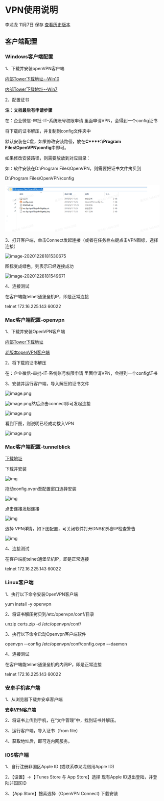 # VPN使用说明

李龙龙 11月7日 保存 [查看历史版本](https://tower.miliantech.com/teams/580151/repository_documents/64573/versions) 

## **客户端配置**

### **Windows客户端配置**

1、下载并安装openVPN客户端

[内部Tower下载地址--Win10](https://tower.miliantech.com/attfiles/a354f588e29bfadd9638075506b3a41c?download=true&filename=openvpn-install-2.4.8-I601-Win10.exe)

[内部Tower下载地址--Win7](https://tower.miliantech.com/attfiles/3f7f368ad3aa4606091efd0ce4fcdf6c?download=true&filename=openvpn-install-2.4.8-I602-Win7.exe)

2、配置证书

**注：文档最后有申请步骤**

在：企业微信-审批-IT-系统账号权限申请 里面申请VPN，会得到一个config证书

将下载的证书解压，并复制到config文件夹中

默认安装在C盘，如果修改安装路径，放在**C****:\Program Files\OpenVPN\config**中即可。

如果修改安装路径，则需要放放到对应目录：

如：软件安装在D:\Program Files\OpenVPN，则需要把证书文件拷贝到

D:\Program Files\OpenVPN\config

![image-20201228181413836](./images/1.png)

3、打开客户端，单击Connect发起连接（或者在任务栏右键点击VPN图标，选择连接）

![image-20201228181530675](/Users/cuiguangsong/go/src/docs/temp/images/2.png)

图标变成绿色，则表示已经连接成功

![image-20201228181549671](/Users/cuiguangsong/go/src/docs/temp/images/3.png)

4、连接测试

在客户端能telnet通堡垒机IP，即是正常连接

telnet 172.16.225.143 60022

 

### **Mac客户端配置-openvpn**

1、下载并安装OpenVPN客户端

[内部Tower下载地址](https://tower.miliantech.com/attfiles/bbef13abf1bd98068930045ac6bb1205?download=true)

[老版本openVPN客户端](https://tower.miliantech.com/attfiles/b279648188212b156dc2564cdbb25ef3?download=true&filename=openvpn-connect-2.7.1.100_signed.dmg)

2、将下载的证书解压

在：企业微信-审批-IT-系统账号权限申请 里面申请VPN，会得到一个config证书

3、安装并运行客户端，导入解压的证书文件

![image.png](https://tower.miliantech.com/attfiles/0e055d1e0f00743e1545e8eb79953931?version=auto)

![image.png](https://tower.miliantech.com/attfiles/ac2a2f363247a58d72d590e8356e975d?version=auto)然后点击connect即可发起连接

![image.png](https://tower.miliantech.com/attfiles/1d5452430b8e4cd427da04c34b84a81d?version=auto)

看到下图，则说明已经成功拨入VPN

![image.png](https://tower.miliantech.com/attfiles/a34fe1f543e184fe1988766616307151?version=auto)

### **Mac客户端配置-tunnelblick**

[下载地址](https://tower.miliantech.com/teams/580151/repository_uploads/179871)

下载并安装

![img](https://tower.miliantech.com/attfiles/c8cb1bde64a164e3fb321ea1da8a32b3?version=auto)

拖动config.ovpn至配置窗口选择安装

![img](https://tower.miliantech.com/attfiles/5fcaccd4af7bdd8680e6b5e715460003?version=auto)

点击连接发起连接

![img](https://tower.miliantech.com/attfiles/be1e7a5d4ce0ff5ebe329c56293519f6?version=auto)

选择 VPN详情，如下图配置，可关闭软件打开DNS和外部IP检查警告

![img](https://tower.miliantech.com/attfiles/8848048f133df36d25d5edcfc2c98ac3?version=auto)

 

4、连接测试

在客户端能telnet通堡垒机IP，即是正常连接

telnet 172.16.225.143 60022


 


 


 

### Linux客户端

1、执行以下命令安装OpenVPN客户端

yum install -y openvpn

2、将证书解压拷贝到/etc/openvpn/conf/目录

unzip certs.zip -d /etc/openvpn/conf/

3、执行以下命令启动Openvpn客户端软件

openvpn --config /etc/openvpn/conf/config.ovpn –-daemon

4、连接测试

在客户端能telnet通堡垒机的内网IP，即是正常连接

telnet 172.16.225.143 60022


 


 

### **安卓手机客户端**

1、从浏览器下载并安卓客户端

[**安卓VPN客户端**](https://tower.miliantech.com/attfiles/a7956b52e48979e14cda2d6f2bbbac8e?download=true)

2、将证书上传到手机，在“文件管理”中，找到证书并解压。

3、运行客户端，导入证书（from file）

4、获取地址后，即可连内网服务。

 

### IOS客户端

1、自行注册非国区Apple ID (或联系李龙龙借用Apple ID)

2、【设置】->【iTunes Store 与 App Store】选择 现有Apple ID退出登陆，并登陆非国区ID

3、【App Store】搜索选择（OpenVPN Connect) 下载安装